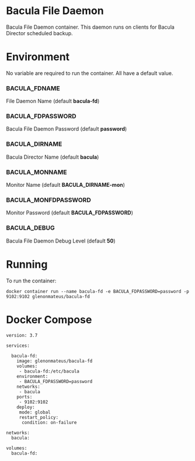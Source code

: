 # Bacula File Daemon

Bacula File Daemon container. This daemon runs on clients for Bacula Director scheduled backup.

# Environment

No variable are required to run the container. All have a default value.

### BACULA_FDNAME

File Daemon Name (default **bacula-fd**)

### BACULA_FDPASSWORD

Bacula File Daemon Password (default **password**)

### BACULA_DIRNAME

Bacula Director Name (default **bacula**)

### BACULA_MONNAME

Monitor Name (default **BACULA_DIRNAME-mon**)

### BACULA_MONFDPASSWORD

Monitor Password (default **BACULA_FDPASSWORD**)

### BACULA_DEBUG

Bacula File Daemon Debug Level (default **50**)

# Running

To run the container:

`docker container run --name bacula-fd -e BACULA_FDPASSWORD=password -p 9102:9102 glenonmateus/bacula-fd`

# Docker Compose

```
version: 3.7

services:

  bacula-fd:
    image: glenonmateus/bacula-fd
    volumes:
     - bacula-fd:/etc/bacula
    environment:
     - BACULA_FDPASSWORD=password
    networks:
     - bacula
    ports:
     - 9102:9102
    deploy:
     mode: global
     restart_policy:
      condition: on-failure

networks:
  bacula:

volumes:
  bacula-fd:

```
